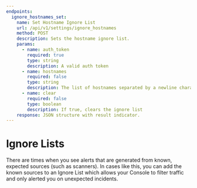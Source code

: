 ```yaml
---
endpoints:
  ignore_hostnames_set:
    name: Set Hostname Ignore List
    url: /api/v1/settings/ignore_hostnames
    method: POST
    description: Sets the hostname ignore list.
    params:
      - name: auth_token
        required: true
        type: string
        description: A valid auth token
      - name: hostnames
        required: false
        type: string
        description: The list of hostnames separated by a newline character
      - name: clear
        required: false
        type: boolean
        description: If true, clears the ignore list
    response: JSON structure with result indicator.
---
```


# Ignore Lists

There are times when you see alerts that are generated from known, expected sources (such as scanners). In cases like this, you can add the known sources to an Ignore List which allows your Console to filter traffic and only alerted you on unexpected incidents.

<APIEndpoints :endpoints="$page.frontmatter.endpoints" :path="$page.regularPath"/>
<!-- 
## Default Ignore Lists

You can add IP addresses and optional ports to this list to ignore traffic that originates from the specified IP + port combination.

### Ignore IP and Port

<APIDetails :endpoint="$page.frontmatter.endpoints.default_ignore_ip_port"/>

### Disable Ignore List

<APIDetails :endpoint="$page.frontmatter.endpoints.default_ignore_ip_port_disable"/>

### Enable Ignore List

<APIDetails :endpoint="$page.frontmatter.endpoints.default_ignore_ip_port_enable"/>

### Remove an Ignored IP

<APIDetails :endpoint="$page.frontmatter.endpoints.default_ignore_ip_port_remove"/>

### Set Ignore List

<APIDetails :endpoint="$page.frontmatter.endpoints.default_ignore_ip_port_list"/>

## Hostname Ignore Lists

If you want to ignore traffic from a specific, known hostname, you can use these endpoints.

### Disable Hostname Ignore List

<APIDetails :endpoint="$page.frontmatter.endpoints.ignore_hostnames_disable"/>

### Enable Hostname Ignore List

<APIDetails :endpoint="$page.frontmatter.endpoints.ignore_hostnames_enable"/>

### Set Hostname Ignore List

<APIDetails :endpoint="$page.frontmatter.endpoints.ignore_hostnames_set"/>

## Source Port Ignore Lists

If you want to ignore traffic that originates from a known source port, you can use these endpoints.

### Disable Source Port Ignore List

<APIDetails :endpoint="$page.frontmatter.endpoints.ignore_srcport_disable"/>

### Enable Source Port Ignore List

<APIDetails :endpoint="$page.frontmatter.endpoints.ignore_srcport_enable"/>

### Set Source Port Ignore List

<APIDetails :endpoint="$page.frontmatter.endpoints.ignore_srcport_set"/>

## Test Ignore Lists

Using the below endpoints, you can easily test if given hostnames and IP addresses are already ignored on your Console.

### Test If Hostname is Ignored

<APIDetails :endpoint="$page.frontmatter.endpoints.test_hostname_ignored"/>

### Test If IP is Ignored

<APIDetails :endpoint="$page.frontmatter.endpoints.test_ip_ignored"/> -->